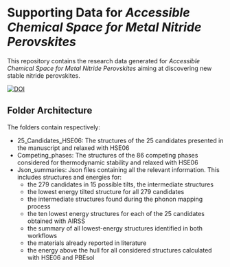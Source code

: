 
# Supporting Data for *Accessible Chemical Space for Metal Nitride Perovskites*

This repository contains the research data generated for *Accessible Chemical Space for Metal Nitride Perovskites* aiming at discovering new stable nitride perovskites.





[![DOI](https://img.shields.io/badge/DOI-link__to__arxiv-blue)](https://arxiv.org/abs/2304.05450)




## Folder Architecture

The folders contain respectively:

- 25_Candidates_HSE06: The structures of the 25 candidates presented in the manuscript and relaxed with HSE06
- Competing_phases: The structures of the 86 competing phases considered for thermodynamic stability and relaxed with HSE06
- Json_summaries: Json files containing all the relevant information. 
  This includes structures and energies for:
  - the 279 candidates in 15 possible tilts, the intermediate structures
  - the lowest energy tilted structure for all 279 candidates
  - the intermediate structures found during the phonon mapping process
  - the ten lowest energy structures for each of the 25 candidates obtained with AIRSS
  - the summary of all lowest-energy structures identified in both workflows
  - the materials already reported in literature
  - the energy above the hull for all considered structures calculated with HSE06 and PBEsol
